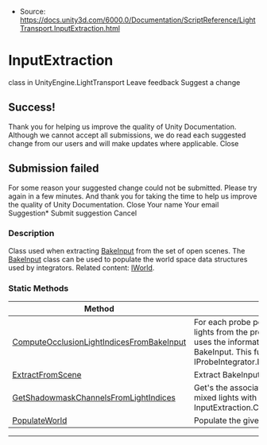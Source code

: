 * Source: https://docs.unity3d.com/6000.0/Documentation/ScriptReference/LightTransport.InputExtraction.html

# InputExtraction
class in UnityEngine.LightTransport
Leave feedback
Suggest a change
## Success!
Thank you for helping us improve the quality of Unity Documentation. Although we cannot accept all submissions, we do read each suggested change from our users and will make updates where applicable.
Close
## Submission failed
For some reason your suggested change could not be submitted. Please <a>try again</a> in a few minutes. And thank you for taking the time to help us improve the quality of Unity Documentation.
Close
Your name Your email Suggestion* Submit suggestion
Cancel
### Description
Class used when extracting [BakeInput](https://docs.unity3d.com/6000.0/Documentation/ScriptReference/LightTransport.InputExtraction.BakeInput.html) from the set of open scenes.
The [BakeInput](https://docs.unity3d.com/6000.0/Documentation/ScriptReference/LightTransport.InputExtraction.BakeInput.html) class can be used to populate the world space data structures used by integrators. Related content: [IWorld](https://docs.unity3d.com/6000.0/Documentation/ScriptReference/LightTransport.IWorld.html).
### Static Methods
Method | Description  
---|---  
[ComputeOcclusionLightIndicesFromBakeInput](https://docs.unity3d.com/6000.0/Documentation/ScriptReference/LightTransport.InputExtraction.ComputeOcclusionLightIndicesFromBakeInput.html) | For each probe position, computes the indices of the brightest lights from the probe position's point of view. The function uses the information about lights stored in an existing BakeInput. This function is intended to be used with IProbeIntegrator.IntegrateOcclusion.  
[ExtractFromScene](https://docs.unity3d.com/6000.0/Documentation/ScriptReference/LightTransport.InputExtraction.ExtractFromScene.html) | Extract BakeInput from the set of open scenes.  
[GetShadowmaskChannelsFromLightIndices](https://docs.unity3d.com/6000.0/Documentation/ScriptReference/LightTransport.InputExtraction.GetShadowmaskChannelsFromLightIndices.html) | Get's the associated baked shadowmask channels of the mixed lights with the specified indices. Use this together with InputExtraction.ComputeOcclusionLightIndicesFromBakeInput.  
[PopulateWorld](https://docs.unity3d.com/6000.0/Documentation/ScriptReference/LightTransport.InputExtraction.PopulateWorld.html) | Populate the given world from a bake input.  
* * *
